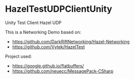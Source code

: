 # HazelTestUDPClientUnity
Unity Test Client Hazel UDP 

This is a Networking Demo based on:

- https://github.com/DarkRiftNetworking/Hazel-Networking
- https://github.com/Vytek/HazelTest

Project used:

- https://google.github.io/flatbuffers/
- https://github.com/neuecc/MessagePack-CSharp
